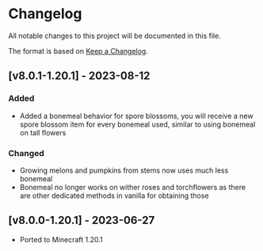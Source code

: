 # Changelog
All notable changes to this project will be documented in this file.

The format is based on [Keep a Changelog].

## [v8.0.1-1.20.1] - 2023-08-12
### Added
- Added a bonemeal behavior for spore blossoms, you will receive a new spore blossom item for every bonemeal used, similar to using bonemeal on tall flowers
### Changed
- Growing melons and pumpkins from stems now uses much less bonemeal
- Bonemeal no longer works on wither roses and torchflowers as there are other dedicated methods in vanilla for obtaining those

## [v8.0.0-1.20.1] - 2023-06-27
- Ported to Minecraft 1.20.1

[Keep a Changelog]: https://keepachangelog.com/en/1.0.0/
